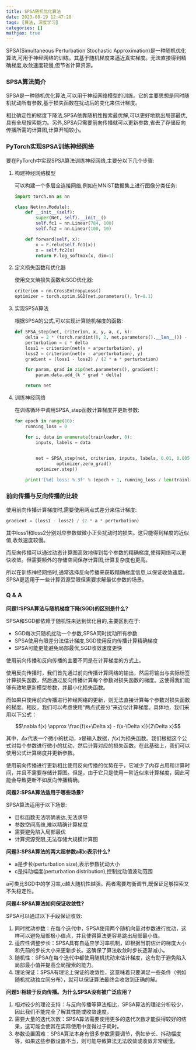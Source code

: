 ```yaml
---
title: SPSA随机优化算法
date: 2023-08-19 12:47:28
tags: [算法, 深度学习]
categories: []
mathjax: true
---
```


SPSA(Simultaneous Perturbation Stochastic Approximation)是一种随机优化算法,可用于神经网络的训练。其基于随机梯度来逼近真实梯度。无法直接得到精确梯度,收敛速度较慢,但节省计算资源。

<!-- more -->

### SPSA算法简介

SPSA是一种随机优化算法,可以用于神经网络模型的训练。它的主要思想是同时随机扰动所有参数,基于损失函数在扰动后的变化来估计梯度。

相比确定性的梯度下降法,SPSA依靠随机性搜索最优解,可以更好地跳出局部最优,具有全局搜索能力。另外,SPSA只需要前向传播就可以更新参数,省去了存储反向传播所需的计算图,计算开销较小。

### PyTorch实现SPSA训练神经网络

要在PyTorch中实现SPSA算法训练神经网络,主要分以下几个步骤:

1. 构建神经网络模型
   
    可以构建一个多层全连接网络,例如在MNIST数据集上进行图像分类任务:
    
    ```python
    import torch.nn as nn
    
    class Net(nn.Module):
        def __init__(self):
            super(Net, self).__init__()
            self.fc1 = nn.Linear(784, 100)
            self.fc2 = nn.Linear(100, 10)
    
        def forward(self, x):
            x = F.relu(self.fc1(x))
            x = self.fc2(x)
            return F.log_softmax(x, dim=1)
    
    ```
    
2. 定义损失函数和优化器
   
    使用交叉熵损失函数和SGD优化器:
    
    ```python
    criterion = nn.CrossEntropyLoss()
    optimizer = torch.optim.SGD(net.parameters(), lr=0.1)
    ```
    
3. 实现SPSA算法
   
    根据SPSA的公式,可以实现计算随机梯度的函数:
    
    ```python
    def SPSA_step(net, criterion, x, y, a, c, k):
        delta = 2 * (torch.randint(0, 2, net.parameters().__len__()) - 0.5)
        perturbation = c * delta
        loss1 = criterion(net(x + a*perturbation), y)
        loss2 = criterion(net(x - a*perturbation), y)
        gradient = (loss1 - loss2) / (2 * a * perturbation)
    
        for param, grad in zip(net.parameters(), gradient):
            param.data.add_(k * grad * delta)
    
        return net
    ```
    
4. 训练神经网络
   
    在训练循环中调用SPSA_step函数计算梯度并更新参数:
    
    ```python
    for epoch in range(10):
        running_loss = 0
    
        for i, data in enumerate(trainloader, 0):
            inputs, labels = data
            
    
            net = SPSA_step(net, criterion, inputs, labels, 0.01, 0.005, 0.01)
    				optimizer.zero_grad()
            optimizer.step()
    
        print('[%d] loss: %.3f' % (epoch + 1, running_loss / len(trainloader)))
    
    ```
    

### 前向传播与反向传播的比较

使用前向传播计算梯度时,需要使用两点式差分来估计梯度:

```python
gradient = (loss1 - loss2) / (2 * a * perturbation)
```

其中loss1和loss2分别对应参数做微小正负扰动时的损失。这只能得到梯度的近似值,收敛速度较慢。

而反向传播可以通过动态计算图高效地得到每个参数的精确梯度,使得网络可以更快收敛。但需要额外的存储空间保存计算图,计算复杂度也更高。

所以在训练神经网络时,通常选择反向传播来获取精确梯度信息,以保证收敛速度。SPSA更适用于一些计算资源受限但需要求解最优参数的场景。

### Q & A

**问题1:SPSA算法与随机梯度下降(SGD)的区别是什么?**

SPSA和SGD都依赖于随机性来达到优化目的,主要区别在于:

- SGD每次只随机扰动一个参数,SPSA同时扰动所有参数
- SPSA使用有限差分法估计梯度,SGD使用反向传播计算精确梯度
- SPSA可能更能避免局部最优,SGD收敛速度更快

使用前向传播和反向传播的主要不同是在计算梯度的方式上。

使用反向传播时，我们首先通过前向传播计算网络的输出，然后将输出与实际标签计算损失函数，然后通过反向传播计算每个参数对损失函数的梯度。这使得我们能够有效地更新模型参数，并最小化损失函数。

而如果只使用前向传播进行神经网络的更新，则无法直接计算每个参数对损失函数的梯度。相反，我们可以考虑使用“两点式差分”来近似计算梯度。具体地，我们采用以下公式：

$$\nabla f(x) \approx \frac{f(x+\Delta x) - f(x-\Delta x)}{2\Delta x}$$

其中，$\Delta x$代表一个微小的扰动，$x$是输入数据，$f(x)$为损失函数。我们根据这个公式对每个参数进行微小的扰动，然后计算对应的损失函数。在此基础上，我们可以使用公式计算梯度并更新参数。

使用前向传播进行更新相比使用反向传播的优势在于，它减少了内存占用和计算时间，并且不需要存储计算图。但是，由于它只是使用一阶近似来计算梯度，因此可能会导致更新不如反向传播精确。

**问题2:SPSA算法适用于哪些场景?**

SPSA算法适用于以下场景:

- 目标函数无法明确表达,无法求导
- 参数空间高维,难以精确计算梯度
- 需要避免陷入局部最优
- 计算资源受限,无法存储大规模计算图

**问题3:SPSA算法的两大超参数a和c表示什么?**

- a是步长(perturbation size),表示参数扰动大小
- c是抖动幅度(perturbation distribution),控制扰动值波动范围

a可类比SGD中的学习率,c越大随机性越强。两者需要均衡调节,既保证足够探索又不失稳定性。

**问题4:SPSA算法如何保证收敛性?**

SPSA可以通过以下手段保证收敛:

1. 同时扰动参数：在每个迭代中，SPSA使用两个随机向量对参数进行扰动，这样可以避免局部极小值点，并且使得算法更容易跳出局部最小值。
2. 适应性调整步长：SPSA具有自适应学习率机制，即根据当前估计的梯度大小和先前的步长大小来更新步长。这确保了算法收敛时步长逐渐减小。
3. 随机性：SPSA在每个迭代中都使用随机扰动来估计梯度，这有助于避免陷入局部最小值并提高全局搜索的能力。
4. 理论保证：SPSA有理论上保证的收敛性，这意味着只要满足一些条件（例如随机扰动独立同分布），就可以保证算法最终会收敛到正确的解。

**问题5:相较于反向传播。为什么SPSA没有被广泛应用？**

1. 相对较少的理论支持：与反向传播等算法相比，SPSA算法的理论分析较少，因此我们不能完全了解其性能或收敛速度。
2. 需要大量的迭代次数：SPSA算法需要使用更多的迭代次数才能获得较好的结果，这可能会使其在实际使用中变得过于耗时。
3. 参数设置困难：SPSA算法本身有很多参数需要调节，例如步长、抖动幅度等，如果这些参数设置不当，则可能导致算法无法收敛或收敛非常缓慢。